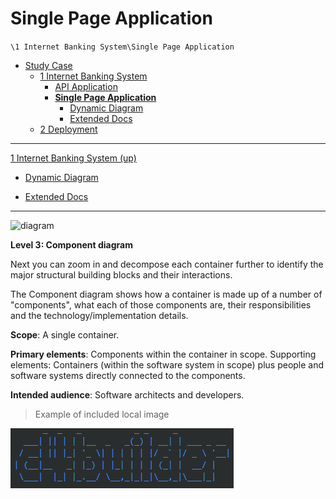 # Single Page Application

`\1 Internet Banking System\Single Page Application`

* [Study Case](../../README.md)
  * [1 Internet Banking System](../../1%20Internet%20Banking%20System/README.md)
    * [API Application](../../1%20Internet%20Banking%20System/API%20Application/README.md)
    * [**Single Page Application**](../../1%20Internet%20Banking%20System/Single%20Page%20Application/README.md)
      * [Dynamic Diagram](../../1%20Internet%20Banking%20System/Single%20Page%20Application/Dynamic%20Diagram/README.md)
      * [Extended Docs](../../1%20Internet%20Banking%20System/Single%20Page%20Application/Extended%20Docs/README.md)
  * [2 Deployment](../../2%20Deployment/README.md)

---

[1 Internet Banking System (up)](../../1%20Internet%20Banking%20System/README.md)

- [Dynamic Diagram](../../1%20Internet%20Banking%20System/Single%20Page%20Application/Dynamic%20Diagram/README.md)

- [Extended Docs](../../1%20Internet%20Banking%20System/Single%20Page%20Application/Extended%20Docs/README.md)

---

![diagram](https://www.plantuml.com/plantuml/svg/0/TLB1Rjim3BqRy3zmEIL05rzssYxDt6BfaBP1ucpeAM1iDbQdI88a9nk6_Vj8EKrRPCl1aSX7yhr7NOQ8FdOxdMVlbAbrrn2qCRhmiIWy7iPR5TjkqmNojJMHJ1pNTbTWunMQlUvSLvGVtiyrchYwdHKQ8uN8eNLfTyuQmRlKFCzcauVxLRN-VbDDrxFhBzTtLyEHn4lkYygG7w9J5p2Op6zWufnMDKPbpO13JxX7GDF0qdbbjd3xhPJm5Mcr9nyWjWIi8weQZYmJMiAAhzvGX0sQ7r8R-AC976u9y6NCUF2MpFgpxKo3_jSmEEHPoxviBcMlsOtWTvu1_qw2XzvsaT5SjEXFmdL1M4UG57cvJvcW9Wz1Aw4R5Fj-B1GcRpk6Q3s9O8m8IxdqBPlkfnmgrbappgC6ktaY7jHQtOXQiU2LokGIdG_GTgiCTvh9FpnQltlXN6eCuNbC0YRppfiuRn-L5fxp_fJS-a-ZvF-X9K-98_VTKiFR0dbgKAE1lQ93MYCrYWMfK32Q4SBkw7sU_P6bBKZtM-eVq2fG6lDrUNzNJAjglkntAx2Zq6T34tJqgS-TzlRFx4dTMJRFBiaqwPN_1G00)

**Level 3: Component diagram**

Next you can zoom in and decompose each container further to identify the major structural building blocks and their interactions.

The Component diagram shows how a container is made up of a number of "components", what each of those components are, their responsibilities and the technology/implementation details.

**Scope**: A single container.

**Primary elements**: Components within the container in scope.
Supporting elements: Containers (within the software system in scope) plus people and software systems directly connected to the components.

**Intended audience**: Software architects and developers.

> Example of included local image

![](2020-01-10-16-21-41.png)